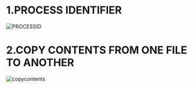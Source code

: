 # 1.PROCESS IDENTIFIER

![PROCESSID](https://user-images.githubusercontent.com/114140750/216478963-590f6519-504c-4aea-831e-0733b04718eb.png)

# 2.COPY CONTENTS FROM ONE FILE TO ANOTHER

![copycontents](https://user-images.githubusercontent.com/114140750/216479153-8ba04a15-0198-40ee-8e1b-9c7839061d1c.png)
